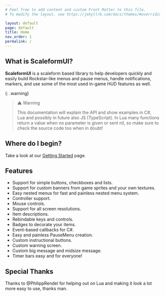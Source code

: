 ```yaml
---
# Feel free to add content and custom Front Matter to this file.
# To modify the layout, see https://jekyllrb.com/docs/themes/#overriding-theme-defaults

layout: default
page: default
title: Home
nav_order: 1
permalink: /
---
```


## What is ScaleformUI?
**ScaleformUI** is a scaleform based library to help developers quickly and easily build Rockstar-like menus and pause menus, handle notifications, markers, and use some of the most used in-game HUD features as well.

{: .warning}
> ⚠️ Warning
> 
> This documentation will explain the API and show examples in C#, Lua and possibly in future also JS (TypeScript).
> In Lua many functions return a value when no parameter is given or sent nil, so make sure to check the source code too when in doubt!

## Where do I begin?
Take a look at our [Getting Started](./getting-started.markdown) page.

## Features
- Support for simple buttons, checkboxes and lists.
- Support for custom banners from game sprites and your own textures.
- Easy nested menus for fast and painless nested menu system.
- Controller support.
- Mouse controls.
- Support for all screen resolutions.
- Item descriptions.
- Rebindable keys and controls.
- Badges to decorate your items.
- Event-based callbacks for C#.
- Easy and painless PauseMenu creation.
- Custom instructional buttons.
- Custom warning screen.
- Custom big message and midsize message.
- Timer bars easy and for everyone!

## Special Thanks
Thanks to @PhilippRendel for helping out on Lua and making it look a lot more easy to use, thanks man.